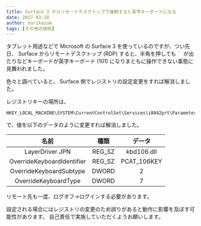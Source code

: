 ```yaml
---
title: Surface 3 からリモートデスクトップで接続すると英字キーボードになる
date: 2017-03-28
author: norikazum
tags: [その他の技術]
---
```


タブレット用途などで Microsoft の Surface 3 を使っているのですが、つい先日、 Surface からリモートデスクトップ (RDP) すると、半角を押しても `｀` が出たりなどキーボードが英字キーボード (101) になりまともに操作できない事態に見舞われました。

色々と調べていると、 Surface 側でレジストリの設定変更をすれば解消しました。

レジストリキーの場所は、
```
HKEY_LOCAL_MACHINE\SYSTEM\CurrentControlSet\Services\i8042prt\Parameters
```
で、値を以下のデータのように変更すれば解消しました。

|名前|種類|データ|
|:--:|:--:|:--:|
|LayerDriver JPN|REG_SZ|kbd106.dll|
|OverrideKeyboardIdentifier|REG_SZ|PCAT_106KEY|
|OverrideKeyboardSubtype|DWORD|2|
|OverrideKeyboardType|DWORD|7|
 
リモート先も一度、ログオフ→ログインする必要があります。
 
設定される場合にはレジストリの変更のため誤りがあると動作に影響を及ぼす可能性があります。
自己責任で実施していただくようお願いします。
